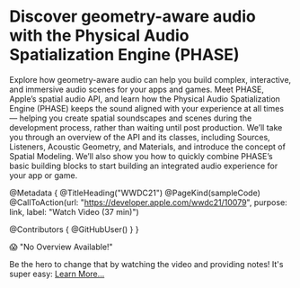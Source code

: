 # Discover geometry-aware audio with the Physical Audio Spatialization Engine (PHASE)

Explore how geometry-aware audio can help you build complex, interactive, and immersive audio scenes for your apps and games. Meet PHASE, Apple’s spatial audio API, and learn how the Physical Audio Spatialization Engine (PHASE) keeps the sound aligned with your experience at all times — helping you create spatial soundscapes and scenes during the development process, rather than waiting until post production. We’ll take you through an overview of the API and its classes, including Sources, Listeners, Acoustic Geometry, and Materials, and introduce the concept of Spatial Modeling. We’ll also show you how to quickly combine PHASE’s basic building blocks to start building an integrated audio experience for your app or game. 

@Metadata {
   @TitleHeading("WWDC21")
   @PageKind(sampleCode)
   @CallToAction(url: "https://developer.apple.com/wwdc21/10079", purpose: link, label: "Watch Video (37 min)")

   @Contributors {
      @GitHubUser(<replace this with your GitHub handle>)
   }
}

😱 "No Overview Available!"

Be the hero to change that by watching the video and providing notes! It's super easy:
 [Learn More…](https://wwdcnotes.com/documentation/wwdcnotes/contributing)
